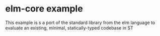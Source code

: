 # elm-core example

This example is s a port of the standard library from the elm language to evaluate an existing, minimal, statically-typed codebase in ST
